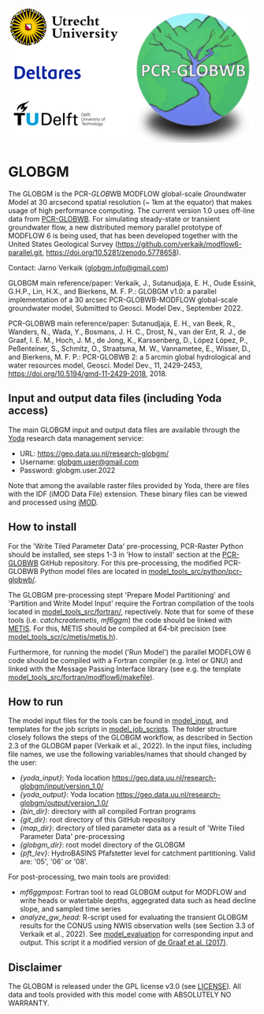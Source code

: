 ![](logo.png)

# GLOBGM

The GLOBGM is the PCR-*GLOB*WB MODFLOW global-scale *G*roundwater *M*odel at 30 arcsecond spatial resolution (~ 1km at the equator) that makes usage of high performance computing. The current version 1.0 uses off-line data from [PCR-GLOBWB](https://globalhydrology.nl/research/models/pcr-globwb-2-0/). For simulating steady-state or transient groundwater flow, a new distributed memory parallel prototype of MODFLOW 6 is being used, that has been developed together with the United States Geological Survey (https://github.com/verkaik/modflow6-parallel.git, https://doi.org/10.5281/zenodo.5778658).

Contact: Jarno Verkaik (globgm.info@gmail.com)

GLOBGM main reference/paper: Verkaik, J., Sutanudjaja, E. H., Oude Essink, G.H.P., Lin, H.X., and Bierkens, M. F. P.: GLOBGM v1.0: a parallel implementation of a 30 arcsec PCR-GLOBWB-MODFLOW global-scale groundwater model, Submitted to Geosci. Model Dev., September 2022.

PCR-GLOBWB main reference/paper: Sutanudjaja, E. H., van Beek, R., Wanders, N., Wada, Y., Bosmans, J. H. C., Drost, N., van der Ent, R. J., de Graaf, I. E. M., Hoch, J. M., de Jong, K., Karssenberg, D., López López, P., Peßenteiner, S., Schmitz, O., Straatsma, M. W., Vannametee, E., Wisser, D., and Bierkens, M. F. P.: PCR-GLOBWB 2: a 5 arcmin global hydrological and water resources model, Geosci. Model Dev., 11, 2429-2453, https://doi.org/10.5194/gmd-11-2429-2018, 2018.

## Input and output data files (including Yoda access)

The main GLOBGM input and output data files are available through the [Yoda](https://www.uu.nl/en/research/yoda) research data management service:

- URL: https://geo.data.uu.nl/research-globgm/
- Username: globgm.user@gmail.com
- Password: globgm.user.2022

Note that among the available raster files provided by Yoda, there are files with the IDF (iMOD Data File) extension. These binary files can be viewed and processed using [iMOD](https://oss.deltares.nl/web/imod/download-imod5).

## How to install

For the 'Write Tiled Parameter Data' pre-processing, PCR-Raster Python should be installed, see steps 1-3 in 'How to install' section at the [PCR-GLOBWB](https://github.com/UU-Hydro/PCR-GLOBWB_model) GitHub repository. For this pre-processing, the modified PCR-GLOBWB Python model files are located in [model_tools_src/python/pcr-globwb/](model_tools_src/python/pcr-globwb/).

The GLOBGM pre-processing stept 'Prepare Model Partitioning' and 'Partition and Write Model Input' require the Fortran compilation of the tools located in [model_tools_src/fortran/](model_tools_src/fortran/), repectively. Note that for some of these tools (i.e. *catchcreatemetis*, *mf6ggm*) the code should be linked with [METIS](http://glaros.dtc.umn.edu/gkhome/metis/metis/download). For this, METIS should be compiled at 64-bit precision (see [model_tools_scr/c/metis/metis.h](/model_tools_src/c/metis/metis.h)). 

Furthermore, for running the model ('Run Model') the parallel MODFLOW 6 code should be compiled with a Fortran compiler (e.g. Intel or GNU) and linked with the Message Passing Interface library (see e.g. the template [model_tools_src/fortran/modflow6/makefile](model_tools_src/fortran/modflow6/makefile)).

## How to run

The model input files for the tools can be found in [model_input](model_input/), and templates for the job scripts in [model_job_scripts](model_job_scripts/). The folder structure closely follows the steps of the GLOBGM workflow, as described in Section 2.3 of the GLOBGM paper (Verkaik et al., 2022). In the input files, including file names, we use the following variables/names that should changed by the user:

- *{yoda_input}*: Yoda location https://geo.data.uu.nl/research-globgm/input/version_1.0/
- *{yoda_output}*: Yoda location https://geo.data.uu.nl/research-globgm/output/version_1.0/
- *{bin_dir}*: directory with all compiled Fortran programs
- *{git_dir}*: root directory of this GitHub repository 
- *{map_dir}*: directory of tiled parameter data as a result of 'Write Tiled Parameter Data' pre-processing
- *{globgm_dir}*: root model directory of the GLOBGM 
- *{pft_lev}*: HydroBASINS Pfafstetter level for catchment partitioning. Valid are: '05', '06' or '08'.

For post-processing, two main tools are provided:

- *mf6ggmpost*: Fortran tool to read GLOBGM output for MODFLOW and write heads or watertable depths, aggegrated data such as head decline slope, and sampled time series 
- *analyze_gw_head:* R-script used for evaluating the transient GLOBGM results for the CONUS using NWIS observation wells (see Section 3.3 of Verkaik et al., 2022). See [model_evaluation](model_valuation/) for corresponding input and output. This script it a modified version of [de Graaf et al. (2017)](https://doi.org/10.1016/j.advwatres.2017.01.011).

## Disclaimer

The GLOBGM is released under the GPL license v3.0 (see [LICENSE](LICENSE)). All data and tools provided with this model come with ABSOLUTELY NO WARRANTY.

